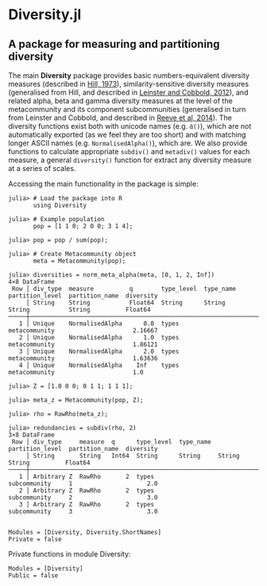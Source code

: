 # Diversity.jl

## A package for measuring and partitioning diversity

The main **Diversity** package provides basic numbers-equivalent
diversity measures (described in
[Hill, 1973](http://www.jstor.org/stable/1934352)),
similarity-sensitive diversity measures (generalised from Hill, and
described in
[Leinster and Cobbold, 2012](http://www.esajournals.org/doi/abs/10.1890/10-2402.1)),
and related alpha, beta and gamma diversity measures at the level of
the metacommunity and its component subcommunities (generalised in
turn from Leinster and Cobbold, and described in
[Reeve et al, 2014](http://arxiv.org/abs/1404.6520)). The diversity
functions exist both with unicode names (e.g. ```ᾱ()```), which are
not automatically exported (as we feel they are too short) and with
matching longer ASCII names (e.g. `NormalisedAlpha()`), which are.
We also provide functions to calculate appropriate
`subdiv()` and `metadiv()`
values for each measure, a general `diversity()` function for
extract any diversity measure at a series of scales.

Accessing the main functionality in the package is simple:

```julia-repl
julia> # Load the package into R
       using Diversity

julia> # Example population
       pop = [1 1 0; 2 0 0; 3 1 4];

julia> pop = pop / sum(pop);

julia> # Create Metacommunity object
       meta = Metacommunity(pop);

julia> diversities = norm_meta_alpha(meta, [0, 1, 2, Inf])
4×8 DataFrame
 Row │ div_type  measure          q        type_level  type_name  partition_level  partition_name  diversity 
     │ String    String           Float64  String      String     String           String          Float64   
─────┼───────────────────────────────────────────────────────────────────────────────────────────────────────
   1 │ Unique    NormalisedAlpha      0.0  types                  metacommunity                      2.16667
   2 │ Unique    NormalisedAlpha      1.0  types                  metacommunity                      1.86121
   3 │ Unique    NormalisedAlpha      2.0  types                  metacommunity                      1.63636
   4 │ Unique    NormalisedAlpha    Inf    types                  metacommunity                      1.0

julia> Z = [1.0 0 0; 0 1 1; 1 1 1];

julia> meta_z = Metacommunity(pop, Z);

julia> rho = RawRho(meta_z);

julia> redundancies = subdiv(rho, 2)
3×8 DataFrame
 Row │ div_type     measure  q      type_level  type_name  partition_level  partition_name  diversity 
     │ String       String   Int64  String      String     String           String          Float64   
─────┼────────────────────────────────────────────────────────────────────────────────────────────────
   1 │ Arbitrary Z  RawRho       2  types                  subcommunity     1                     2.0
   2 │ Arbitrary Z  RawRho       2  types                  subcommunity     2                     3.0
   3 │ Arbitrary Z  RawRho       2  types                  subcommunity     3                     3.0
```

```@contents
```

```@autodocs
Modules = [Diversity, Diversity.ShortNames]
Private = false
```

Private functions in module Diversity:

```@autodocs
Modules = [Diversity]
Public = false
```

```@index
```
